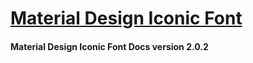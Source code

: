 # [Material Design Iconic Font](http://zavoloklom.github.io/material-design-iconic-font)
#### Material Design Iconic Font Docs version 2.0.2